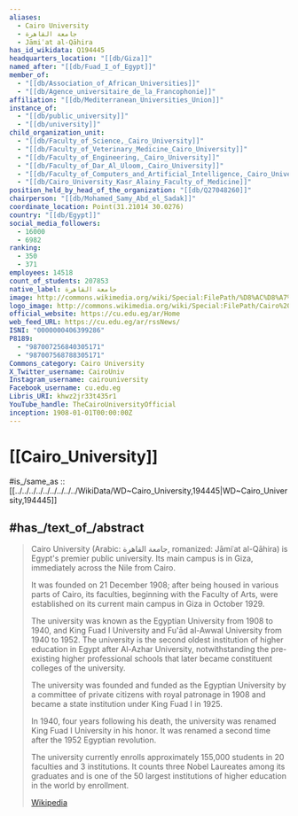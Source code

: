 ```yaml
---
aliases:
  - Cairo University
  - جامعة القاهرة
  - Jāmiʿat al-Qāhira
has_id_wikidata: Q194445
headquarters_location: "[[db/Giza]]"
named_after: "[[db/Fuad_I_of_Egypt]]"
member_of:
  - "[[db/Association_of_African_Universities]]"
  - "[[db/Agence_universitaire_de_la_Francophonie]]"
affiliation: "[[db/Mediterranean_Universities_Union]]"
instance_of:
  - "[[db/public_university]]"
  - "[[db/university]]"
child_organization_unit:
  - "[[db/Faculty_of_Science,_Cairo_University]]"
  - "[[db/Faculty_of_Veterinary_Medicine_Cairo_University]]"
  - "[[db/Faculty_of_Engineering,_Cairo_University]]"
  - "[[db/Faculty_of_Dar_Al_Uloom,_Cairo_University]]"
  - "[[db/Faculty_of_Computers_and_Artificial_Intelligence,_Cairo_University]]"
  - "[[db/Cairo_University_Kasr_Alainy_Faculty_of_Medicine]]"
position_held_by_head_of_the_organization: "[[db/Q27048260]]"
chairperson: "[[db/Mohamed_Samy_Abd_el_Sadak]]"
coordinate_location: Point(31.21014 30.0276)
country: "[[db/Egypt]]"
social_media_followers:
  - 16000
  - 6982
ranking:
  - 350
  - 371
employees: 14518
count_of_students: 207853
native_label: جامعة القاهرة
image: http://commons.wikimedia.org/wiki/Special:FilePath/%D8%AC%D8%A7%D9%85%D8%B9%D8%A9%20%D8%A7%D9%84%D9%82%D8%A7%D9%87%D8%B1%D8%A9.jpg
logo_image: http://commons.wikimedia.org/wiki/Special:FilePath/Cairo%20university.jpg
official_website: https://cu.edu.eg/ar/Home
web_feed_URL: https://cu.edu.eg/ar/rssNews/
ISNI: "0000000406399286"
P8189:
  - "987007256840305171"
  - "987007568788305171"
Commons_category: Cairo University
X_Twitter_username: CairoUniv
Instagram_username: cairouniversity
Facebook_username: cu.edu.eg
Libris_URI: khwz2jr33t435r1
YouTube_handle: TheCairoUniversityOfficial
inception: 1908-01-01T00:00:00Z
---
```


# [[Cairo_University]] 

#is_/same_as :: [[../../../../../../../../../WikiData/WD~Cairo_University,194445|WD~Cairo_University,194445]] 

## #has_/text_of_/abstract 

> Cairo University (Arabic: جامعة القاهرة, romanized: Jāmiʿat al-Qāhira) 
> is Egypt's premier public university. 
> Its main campus is in Giza, immediately across the Nile from Cairo. 
> 
> It was founded on 21 December 1908; after being housed in various parts of Cairo, 
> its faculties, beginning with the Faculty of Arts, 
> were established on its current main campus in Giza in October 1929.
>
> The university was known as the Egyptian University from 1908 to 1940, 
> and King Fuad I University and Fu'ād al-Awwal University from 1940 to 1952. 
> The university is the second oldest institution of higher education in Egypt 
> after Al-Azhar University, notwithstanding the pre-existing higher professional schools 
> that later became constituent colleges of the university.
>
> The university was founded and funded as the Egyptian University 
> by a committee of private citizens with royal patronage in 1908 
> and became a state institution under King Fuad I in 1925. 
> 
> In 1940, four years following his death, 
> the university was renamed King Fuad I University in his honor. 
> It was renamed a second time after the 1952 Egyptian revolution. 
> 
> The university currently enrolls approximately 155,000 students in 20 faculties and 3 institutions. 
> It counts three Nobel Laureates among its graduates 
> and is one of the 50 largest institutions of higher education in the world by enrollment.
>
> [Wikipedia](https://en.wikipedia.org/wiki/Cairo%20University) 
> 